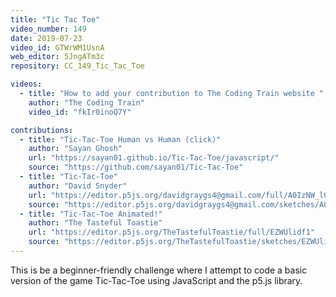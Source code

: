 ```yaml
---
title: "Tic Tac Toe"
video_number: 149
date: 2019-07-23
video_id: GTWrWM1UsnA
web_editor: 5JngATm3c
repository: CC_149_Tic_Tac_Toe

videos:
  - title: "How to add your contribution to The Coding Train website "
    author: "The Coding Train"
    video_id: "fkIr0inoQ7Y"

contributions:
  - title: "Tic-Tac-Toe Human vs Human (click)"
    author: "Sayan Ghosh"
    url: "https://sayan01.github.io/Tic-Tac-Toe/javascript/"
    source: "https://github.com/sayan01/Tic-Tac-Toe"
  - title: "Tic-Tac-Toe"
    author: "David Snyder"
    url: "https://editor.p5js.org/davidgraygs4@gmail.com/full/A0IzNW_l0"
    source: "https://editor.p5js.org/davidgraygs4@gmail.com/sketches/A0IzNW_l0"
  - title: "Tic-Tac-Toe Animated!"
    author: "The Tasteful Toastie"
    url: "https://editor.p5js.org/TheTastefulToastie/full/EZWUlidf1"
    source: "https://editor.p5js.org/TheTastefulToastie/sketches/EZWUlidf1"
---
```

This is be a beginner-friendly challenge where I attempt to code a basic version of the game Tic-Tac-Toe using JavaScript and the p5.js library.

